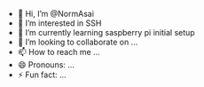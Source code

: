 - 👋 Hi, I’m @NormAsai
- 👀 I’m interested in SSH 
- 🌱 I’m currently learning saspberry pi initial setup
- 💞️ I’m looking to collaborate on ...
- 📫 How to reach me ...
- 😄 Pronouns: ...
- ⚡ Fun fact: ...

<!---
NormAsai/NormAsai is a ✨ special ✨ repository because its `README.md` (this file) appears on your GitHub profile.
You can click the Preview link to take a look at your changes.
--->
